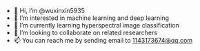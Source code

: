 - 👋 Hi, I’m @wuxinxin5935
- 👀 I’m interested in machine learning and deep learning
- 🌱 I’m currently learning hyperspectral image classification
- 💞️ I’m looking to collaborate on related researchers
- 📫 You can reach me by sending email to 1143173674@qq.com

<!---
wuxinxin5935/wuxinxin5935 is a ✨ special ✨ repository because its `README.md` (this file) appears on your GitHub profile.
You can click the Preview link to take a look at your changes.
--->
